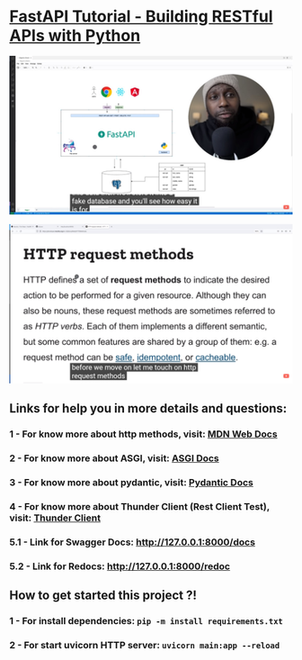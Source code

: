 # [FastAPI Tutorial - Building RESTful APIs with Python](https://www.youtube.com/watch?v=GN6ICac3OXY)

![project-layout](docs/project-layout.jpg)

![http-methods-explain](docs/http-methods.png)

## Links for help you in more details and questions:

### 1 - For know more about http methods, visit: [MDN Web Docs](https://developer.mozilla.org/en-US/docs/Web/HTTP/Methods)

### 2 - For know more about ASGI, visit: [ASGI Docs](https://asgi.readthedocs.io/en/latest/)

### 3 - For know more about pydantic, visit: [Pydantic Docs](https://pydantic-docs.helpmanual.io/)

### 4 - For know more about Thunder Client (Rest Client Test), visit: [Thunder Client](https://www.thunderclient.com/)

### 5.1 - Link for Swagger Docs: http://127.0.0.1:8000/docs

### 5.2 - Link for Redocs: http://127.0.0.1:8000/redoc

## How to get started this project ?!

### 1 - For install dependencies: `pip -m install requirements.txt`

### 2 - For start uvicorn HTTP server: `uvicorn main:app --reload`
